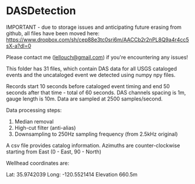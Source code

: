 # DASDetection

IMPORTANT - due to storage issues and anticipating future erasing from github, all files have been moved here:
https://www.dropbox.com/sh/cep88e3tc0sri6m/AACCb2r2nPL8Q9a4r4cc5sX-a?dl=0

Please contact me (lellouch@gmail.com) if you're encountering any issues!

This folder has 31 files, which contain DAS data for all USGS cataloged events and the uncataloged event we detected using numpy npy files.

Records start 10 seconds before cataloged event timing and end 50 seconds after that time - total of 60 seconds. 
DAS channels spacing is 1m, gauge length is 10m.
Data are sampled at 2500 samples/second.

Data processing steps:
1) Median removal
2) High-cut filter (anti-alias)
3) Downsampling to 250Hz sampling frequency (from 2.5kHz original)

A csv file provides catalog information. Azimuths are counter-clockwise starting from East (0 - East, 90 - North)

Wellhead coordinates are:

Lat: 35.9742039
Long: -120.5521414
Elevation 660.5m

